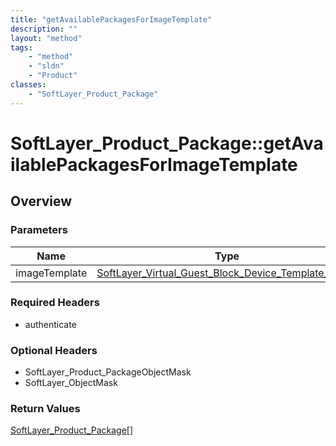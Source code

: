 ```yaml
---
title: "getAvailablePackagesForImageTemplate"
description: ""
layout: "method"
tags:
    - "method"
    - "sldn"
    - "Product"
classes:
    - "SoftLayer_Product_Package"
---
```

# SoftLayer_Product_Package::getAvailablePackagesForImageTemplate
## Overview 


### Parameters 
|Name | Type | Description |
| --- | --- | --- |
|imageTemplate| <a href='/reference/datatypes/SoftLayer_Virtual_Guest_Block_Device_Template_Group'>SoftLayer_Virtual_Guest_Block_Device_Template_Group </a>| |


### Required Headers
* authenticate

### Optional Headers
* SoftLayer_Product_PackageObjectMask
* SoftLayer_ObjectMask

### Return Values
<a href='/reference/datatypes/SoftLayer_Product_Package'>SoftLayer_Product_Package[] </a>

